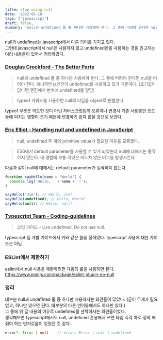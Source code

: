 ```yaml
---
title: stop using null
date: '2022-05-18'
tags: ['javascript']
draft: false,
summary: 'null과 undefined 둘 중 하나만 사용해야 한다. 그 중에 버려야 한다면 null을 버려야 한다. 왜냐하면 js엔진이 undefined를 사용하고 있기 때문이다.'
---
```


null과 undefined는 javascript에서 다른 의미를 가지고 있다. <br />
그런데 javascript에서 null은 사용하지 않고 undefined만을 사용하는 것을 권고하는 여러 내용들이 있어서 정리하였다.

### [Douglas Crockford - The Better Parts](https://www.youtube.com/watch?v=PSGEjv3Tqo0&t=561s)

> null과 undefined 둘 중 하나만 사용해야 한다. 그 중에 버려야 한다면 null을 버려야 한다. 왜냐하면 js엔진이 undefined를 사용하고 있기 때문이다. (초기값이 없다면 엔진에서 변수에 undefined를 할당)

> typeof 키워드를 사용하면 null의 타입을 object로 판별한다.

typeof 부분은 의도한 것이 아닌 자바스크립트의 오류이나 변경시 기존 사용중인 코드들에 미치는 영향이 크기 때문에 변경하기 쉽지 않을 것으로 보인다.

### [Eric Elliot - Handling null and undefined in JavaScript](https://medium.com/javascript-scene/handling-null-and-undefined-in-javascript-1500c65d51ae)

> null, undefined 두 개의 primitive value가 필요한 이유를 모르겠다.

> ES6에서 default parameter를 사용할 수 있게 되었는데 null에 대해서는 동작하지 않는다. 내 경험에 보통 이것은 의도치 않은 버그를 발생시킨다.

다음과 같이 null에 대해서는 default parameter가 동작하지 않는다.

```js
function sayHello(name = 'World') {
  console.log('Hello, ' + name + '!');
}

sayHello('Jim'); // Hello, Jim!
sayHello(undefined); // Hello, World!
sayHello(null); // Hello, null!
```

### [Typescript Team - Coding-guidelines](https://github.com/Microsoft/TypeScript/wiki/Coding-guidelines#null-and-undefined)

> 코딩 가이드 - Use undefined. Do not use null.

typescript 팀 개발 가이드에서 위와 같은 룰을 정하였다. typescript 사용에 대한 가이드는 아님

### ESLint에서 제한하기

eslint에서 null 사용을 제한하려면 다음의 룰을 사용하면 된다. <br />
https://www.npmjs.com/package/eslint-plugin-no-null

### 정리

대부분 null과 undefined 둘 중 하나만 사용하자는 의견들이 많았다. (굳이 두개가 필요없고, 하나만 있으면 된다. 대부분의 다른 언어들에서도 하나만 있다.) <br />
그 중에 위 글 내용의 이유로 undefined를 선택하자는 의견들이었다. <br />
생각해보면 typescript에서도 null, undefined 혼용해서 쓰면 타입 각각 따로 정의 해줘야 하는 번거로움이 있었던 것 같다.

```ts
error?: Error | null    // error: Error | null | undefined
```
